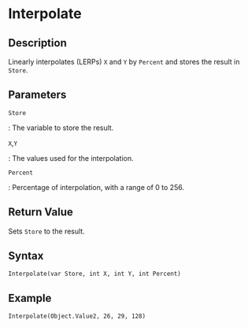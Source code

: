 # Interpolate

## Description
Linearly interpolates (LERPs) `X` and `Y` by `Percent` and stores the result in `Store`.

## Parameters
`Store`

:   The variable to store the result.

`X`,`Y`

:   The values used for the interpolation.

`Percent`

:   Percentage of interpolation, with a range of 0 to 256.

## Return Value
Sets `Store` to the result.

## Syntax
```
Interpolate(var Store, int X, int Y, int Percent)
```

## Example
```
Interpolate(Object.Value2, 26, 29, 128)
```